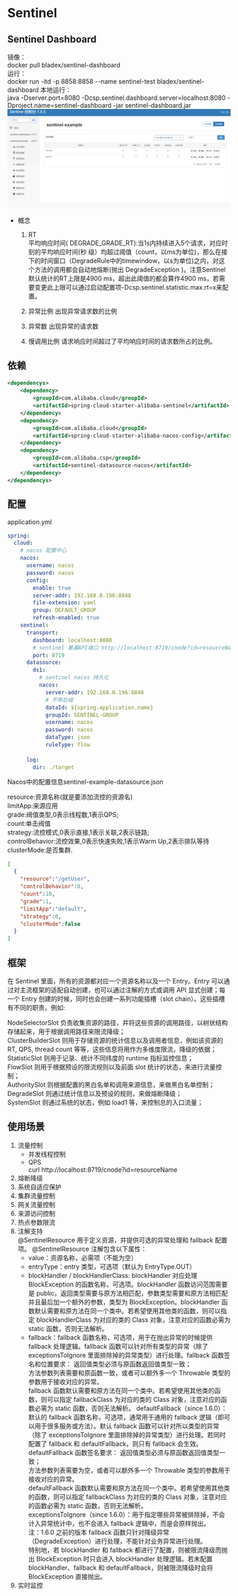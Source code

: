 # Sentinel

## Sentinel Dashboard
镜像：  
docker pull bladex/sentinel-dashboard  
运行：  
docker run -itd -p 8858:8858 --name sentinel-test bladex/sentinel-dashboard
本地运行：  
java -Dserver.port=8080 -Dcsp.sentinel.dashboard.server=localhost:8080 -Dproject.name=sentinel-dashboard -jar sentinel-dashboard.jar
![img.png](img.png)
* 概念
  1. RT  
     平均响应时间( DEGRADE_GRADE_RT):当1s内持续进入5个请求，对应时刻的平均响应时间(秒
     级）均超过阈值（count，以ms为单位)，那么在接下的时间窗口（DegradeRule中的timewindow，以s为单位)之内，对这个方法的调用都会自动地熔断(抛出
     DegradeException )。注意Sentinel默认统计的RT上限是4900 ms，超出此阈值的都会算作4900 ms，若需要变更此上限可以通过启动配置项-Dcsp.sentinel.statistic.max.rt=x来配置。

  2. 异常比例
  出现异常请求数的比例
  3. 异常数
  出现异常的请求数
  4. 慢调用比例
  请求响应时间超过了平均响应时间的请求数所占的比例。

## 依赖
```xml
<dependencys>
    <dependency>
        <groupId>com.alibaba.cloud</groupId>
        <artifactId>spring-cloud-starter-alibaba-sentinel</artifactId>
    </dependency>
    <dependency>
        <groupId>com.alibaba.cloud</groupId>
        <artifactId>spring-cloud-starter-alibaba-nacos-config</artifactId>
    </dependency>
    <dependency>
        <groupId>com.alibaba.csp</groupId>
        <artifactId>sentinel-datasource-nacos</artifactId>
    </dependency>
</dependencys>

```
## 配置
application.yml
```yaml
spring:
  cloud:
    # nacos 配置中心
    nacos:
      username: nacos
      password: nacos
      config:
        enable: true
        server-addr: 192.168.0.196:8848
        file-extension: yaml
        group: DEFAULT_GROUP
        refresh-enabled: true
    sentinel:
      transport:
        dashboard: localhost:8080
        # sentinel 暴漏API端口 http://localhost:8719/cnode?id=resourceName
        port: 8719
      datasource:
        ds1:
          # sentinel nacos 持久化
          nacos:
            server-addr: 192.168.0.196:8848
            # 不带后缀
            dataId: ${spring.application.name}
            groupId: SENTINEL-GROUP
            username: nacos
            password: nacos
            dataType: json
            ruleType: flow

      log:
        dir: ./target
```
Nacos中的配置信息sentinel-example-datasource.json  

resource:资源名称(就是要添加流控的资源名)  
limitApp:来源应用  
grade:阀值类型,0表示线程数,1表示QPS;  
count:单击阀值  
strategy:流控模式,0表示直接,1表示关联,2表示链路;  
controlBehavior:流控效果,0表示快速失败,1表示Warm Up,2表示排队等待  
clusterMode:是否集群.  

```json
[
  {
    "resource":"/getUser",
    "controlBehavior":0,
    "count":10,
    "grade":1,
    "limitApp":"default",
    "strategy":0,
    "clusterMode":false
  }
]
```
## 框架
在 Sentinel 里面，所有的资源都对应一个资源名称以及一个 Entry。Entry 可以通过对主流框架的适配自动创建，也可以通过注解的方式或调用 API 显式创建；每一个 Entry 创建的时候，同时也会创建一系列功能插槽（slot chain）。这些插槽有不同的职责，例如:

NodeSelectorSlot 负责收集资源的路径，并将这些资源的调用路径，以树状结构存储起来，用于根据调用路径来限流降级；  
ClusterBuilderSlot 则用于存储资源的统计信息以及调用者信息，例如该资源的 RT, QPS, thread count 等等，这些信息将用作为多维度限流，降级的依据；  
StatisticSlot 则用于记录、统计不同纬度的 runtime 指标监控信息；  
FlowSlot 则用于根据预设的限流规则以及前面 slot 统计的状态，来进行流量控制；  
AuthoritySlot 则根据配置的黑白名单和调用来源信息，来做黑白名单控制；  
DegradeSlot 则通过统计信息以及预设的规则，来做熔断降级；  
SystemSlot 则通过系统的状态，例如 load1 等，来控制总的入口流量；  

## 使用场景
1. 流量控制
   * 并发线程控制
   * QPS  
     curl http://localhost:8719/cnode?id=resourceName
2. 熔断降级
3. 系统自适应保护
4. 集群流量控制
5. 网关流量控制
6. 来源访问控制
7. 热点参数限流
8. 注解支持  
   @SentinelResource 用于定义资源，并提供可选的异常处理和 fallback 配置项。 @SentinelResource 注解包含以下属性：
   * value：资源名称，必需项（不能为空）  
   * entryType：entry 类型，可选项（默认为 EntryType.OUT）  
   * blockHandler / blockHandlerClass: blockHandler 对应处理 BlockException 的函数名称，可选项。blockHandler 函数访问范围需要是 public，返回类型需要与原方法相匹配，参数类型需要和原方法相匹配并且最后加一个额外的参数，类型为 BlockException。blockHandler 函数默认需要和原方法在同一个类中。若希望使用其他类的函数，则可以指定 blockHandlerClass 为对应的类的 Class 对象，注意对应的函数必需为 static 函数，否则无法解析。
   * fallback：fallback 函数名称，可选项，用于在抛出异常的时候提供 fallback 处理逻辑。fallback 函数可以针对所有类型的异常（除了 exceptionsToIgnore 里面排除掉的异常类型）进行处理。fallback 函数签名和位置要求：
   返回值类型必须与原函数返回值类型一致；  
   方法参数列表需要和原函数一致，或者可以额外多一个 Throwable 类型的参数用于接收对应的异常。  
   fallback 函数默认需要和原方法在同一个类中。若希望使用其他类的函数，则可以指定 fallbackClass 为对应的类的 Class 对象，注意对应的函数必需为 static 函数，否则无法解析。
   defaultFallback（since 1.6.0）：默认的 fallback 函数名称，可选项，通常用于通用的 fallback 逻辑（即可以用于很多服务或方法）。默认 fallback 函数可以针对所以类型的异常（除了 exceptionsToIgnore 里面排除掉的异常类型）进行处理。若同时配置了 fallback 和 defaultFallback，则只有 fallback 会生效。defaultFallback 函数签名要求：
   返回值类型必须与原函数返回值类型一致；  
   方法参数列表需要为空，或者可以额外多一个 Throwable 类型的参数用于接收对应的异常。    
   defaultFallback 函数默认需要和原方法在同一个类中。若希望使用其他类的函数，则可以指定 fallbackClass 为对应的类的 Class 对象，注意对应的函数必需为 static 函数，否则无法解析。  
   exceptionsToIgnore（since 1.6.0）：用于指定哪些异常被排除掉，不会计入异常统计中，也不会进入 fallback 逻辑中，而是会原样抛出。  
   注：1.6.0 之前的版本 fallback 函数只针对降级异常（DegradeException）进行处理，不能针对业务异常进行处理。  
   特别地，若 blockHandler 和 fallback 都进行了配置，则被限流降级而抛出 BlockException 时只会进入 blockHandler 处理逻辑。若未配置 blockHandler、fallback 和 defaultFallback，则被限流降级时会将 BlockException 直接抛出。
9. 实时监控